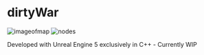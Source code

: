 # dirtyWar
![imageofmap](https://media.discordapp.net/attachments/1191201989900648450/1197787709352185897/image.png?ex=65bc89bb&is=65aa14bb&hm=7969855e057aaf9ac47ffdf81dfdc5a27e0534069867e3eefb44491ab4536b41&=&format=webp&quality=lossless&width=1093&height=741)
![nodes](https://cdn.discordapp.com/attachments/619726886058065932/1198460959933603941/731abb0e95bb8a704dc42bb5bdf89ef2-ezgif.com-video-to-gif-converter.gif?ex=65befcbf&is=65ac87bf&hm=b337cebd365654f206d99357ccd7982836cb546e84dc0ce1a694833da2ee8ec2&)

Developed with Unreal Engine 5 exclusively in C++ - Currently WIP
